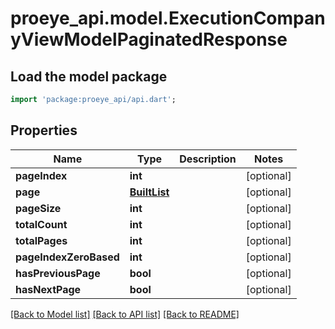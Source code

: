 # proeye_api.model.ExecutionCompanyViewModelPaginatedResponse

## Load the model package
```dart
import 'package:proeye_api/api.dart';
```

## Properties
Name | Type | Description | Notes
------------ | ------------- | ------------- | -------------
**pageIndex** | **int** |  | [optional] 
**page** | [**BuiltList<ExecutionCompanyViewModel>**](ExecutionCompanyViewModel.md) |  | [optional] 
**pageSize** | **int** |  | [optional] 
**totalCount** | **int** |  | [optional] 
**totalPages** | **int** |  | [optional] 
**pageIndexZeroBased** | **int** |  | [optional] 
**hasPreviousPage** | **bool** |  | [optional] 
**hasNextPage** | **bool** |  | [optional] 

[[Back to Model list]](../README.md#documentation-for-models) [[Back to API list]](../README.md#documentation-for-api-endpoints) [[Back to README]](../README.md)


